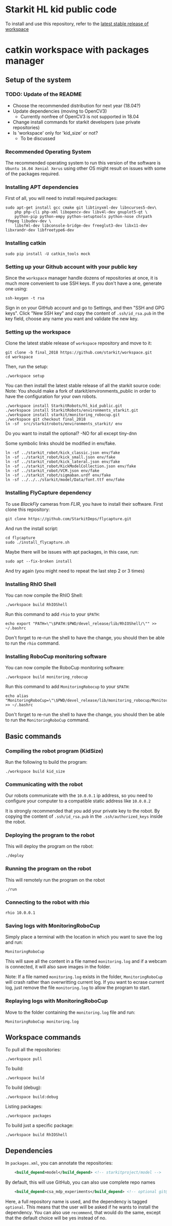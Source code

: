 # Starkit HL kid public code

To install and use this repository, refer to the [latest stable release of workspace](https://github.com/Starkit/workspace/blob/final_2018/README.md)



# catkin workspace with packages manager

## Setup of the system

### TODO: Update of the README

- Choose the recommended distribution for next year (18.04?)
- Update dependencies (moving to OpenCV3)
  - Currently nonfree of OpenCV3 is not supported in 18.04
- Change install commands for starkit developers (use private repositories)
- Is 'workspace' only for 'kid_size' or not?
  - To be discussed

### Recommended Operating System

The recommended operating system to run this version of the software is `Ubuntu
16.04 Xenial Xerus` using other OS might result on issues with some of the
packages required.

### Installing APT dependencies

First of all, you will need to install required packages:

    sudo apt-get install gcc cmake git libtinyxml-dev libncurses5-dev\
        php php-cli php-xml libopencv-dev libv4l-dev gnuplot5-qt \
        python-pip python-empy python-setuptools python-nose chrpath ffmpeg libudev-dev \
        libsfml-dev libconsole-bridge-dev freeglut3-dev libx11-dev libxrandr-dev libfreetype6-dev
        
### Installing catkin

    sudo pip install -U catkin_tools mock
    
### Setting up your Github account with your public key

Since the `workspace` manager handle dozens of repositories at once, it is much
more convenient to use SSH keys.  If you don't have a one, generate one using:

    ssh-keygen -t rsa
    
Sign in on your GitHub account and go to Settings, and then "SSH and GPG
keys". Click "New SSH key" and copy the content of `.ssh/id_rsa.pub` in the key
field, choose any name you want and validate the new key.

### Setting up the workspace

Clone the latest stable release of `workspace` repository and move to it:

    git clone -b final_2018 https://github.com/starkit/workspace.git
    cd workspace

Then, run the setup:

    ./workspace setup

You can then install the latest stable release of all the starkit source code:
Note: You should make a fork of starkit/environments_public in order to have
the configuration for your own robots.

    ./workspace install StarkitRobots/hl_kid_public.git
    ./workspace install StarkitRobots/environments_starkit.git
    ./workspace install starkit/monitoring_robocup.git
    ./workspace git checkout final_2018
    ln -sf  src/starkitrobots/environments_starkit/ env

Do you want to install the optional?
-NO for all except tiny-dnn

Some symbolic links should be modified in env/fake.

    ln -sf ../starkit_robot/kick_classic.json env/fake
    ln -sf ../starkit_robot/kick_small.json env/fake
    ln -sf ../starkit_robot/kick_lateral.json env/fake
    ln -sf ../starkit_robot/KickModelCollection.json env/fake
    ln -sf ../starkit_robot/VCM.json env/fake
    ln -sf ../starkit_robot/sigmaban.urdf env/fake
    ln -sf ../../../starkit/model/Data/font.ttf env/fake

    
### Installing FlyCapture dependency

To use *BlackFly* cameras from *FLIR*, you have to install their software. First
clone this repository:

    git clone https://github.com/StarkitDeps/flycapture.git
    
And run the install script:

    cd flycapture
    sudo ./install_flycapture.sh
    
Maybe there will be issues with apt packages, in this case, run:

    sudo apt --fix-broken install
    
And try again (you might need to repeat the last step 2 or 3 times)

### Installing RhIO Shell

You can now compile the RhIO Shell:

    ./workspace build RhIOShell
    
Run this command to add `rhio` to your `$PATH`:

    echo export "PATH=\"\$PATH:$PWD/devel_release/lib/RhIOShell/\"" >> ~/.bashrc
    
Don't forget to re-run the shell to have the change, you should then be able to
run the `rhio` command.

### Installing RoboCup monitoring software

You can now compile the RoboCup monitoring software:

    ./workspace build monitoring_robocup
    
Run this command to add `MonitoringRobocup` to your `$PATH`:

    echo alias "MonitoringRoboCup=\"\$PWD/devel_release/lib/monitoring_robocup/MonitoringRoboCup\"" >> ~/.bashrc
    
Don't forget to re-run the shell to have the change, you should then be able to
run the `MonitoringRoboCup` command.

## Basic commands

    
### Compiling the robot program (KidSize)

Run the following to build the program:

    ./workspace build kid_size
    
### Communicating with the robot

Our robots communicate with the `10.0.0.1` ip address, so you need to configure your computer to a compatible static address like `10.0.0.2`

It is strongly recommended that you add your private key to the robot. By copying the content of `.ssh/id_rsa.pub` in the `.ssh/authorized_keys` inside the robot.
    
### Deploying the program to the robot

This will deploy the program on the robot:
    
    ./deploy
    
### Running the program on the robot

This will remotely run the program on the robot

    ./run
    
### Connecting to the robot with rhio

    rhio 10.0.0.1
    
### Saving logs with MonitoringRoboCup

Simply place a terminal with the location in which you want to save the log and run:

    MonitoringRoboCup

This will save all the content in a file named `monitoring.log` and if a webcam
is connected, it will also save images in the folder.

Note: If a file named `monitoring.log` exists in the folder, `MonitoringRoboCup`
will crash rather than overwritting current log. If you want to ecrase current
log, just remove the file `monitoring.log` to allow the program to start.

### Replaying logs with MonitoringRoboCup

Move to the folder containing the `monitoring.log` file and run:

    MonitoringRoboCup monitoring.log

## Workspace commands

To pull all the repositories:

    ./workspace pull

To build:

    ./workspace build

To build (debug):

    ./workspace build:debug

Listing packages:

    ./workspace packages

To build just a specific package:

    ./workspace build RhIOShell

## Dependencies

In `packages.xml`, you can annotate the repositories:

```xml
    <build_depend>model</build_depend> <!-- starkitproject/model -->
```

By default, this will use GitHub, you can also use complete repo names

```xml
    <build_depend>csa_mdp_experiments</build_depend> <!-- optional git@bitbucket.org:starkit/csa_mdp_experiments.git -->
```

Here, a full repository name is used, and the dependency is tagged `optional`. This means that
the user will be asked if he wants to install the dependency. You can also use `recommend`, that
would do the same, except that the default choice will be yes instead of no.
